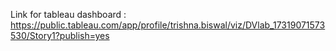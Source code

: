 Link for tableau dashboard : https://public.tableau.com/app/profile/trishna.biswal/viz/DVlab_17319071573530/Story1?publish=yes
